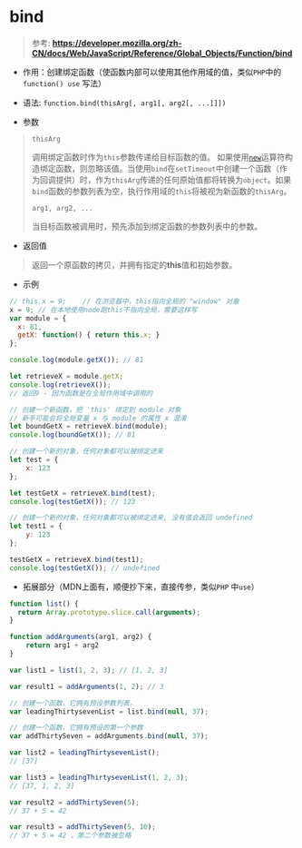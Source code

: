 # bind

> 参考: **https://developer.mozilla.org/zh-CN/docs/Web/JavaScript/Reference/Global_Objects/Function/bind**

* 作用：创建绑定函数（使函数内部可以使用其他作用域的值，类似`PHP`中的``function() use`` 写法）

* 语法: `function.bind(thisArg[, arg1[, arg2[, ...]]])`

* 参数

> ```
> thisArg
> ```
>
> 调用绑定函数时作为`this`参数传递给目标函数的值。 如果使用[`new`](https://developer.mozilla.org/zh-CN/docs/Web/JavaScript/Reference/Operators/new)运算符构造绑定函数，则忽略该值。当使用`bind`在`setTimeout`中创建一个函数（作为回调提供）时，作为`thisArg`传递的任何原始值都将转换为`object`。如果`bind`函数的参数列表为空，执行作用域的`this`将被视为新函数的`thisArg`。
>
> ```
> arg1, arg2, ...
> ```
>
> 当目标函数被调用时，预先添加到绑定函数的参数列表中的参数。

* 返回值

>  返回一个原函数的拷贝，并拥有指定的**this**值和初始参数。

* 示例

```js
// this.x = 9;    // 在浏览器中，this指向全局的 "window" 对象
x = 9; // 在本地使用node跑this不指向全局，需要这样写
var module = {
  x: 81,
  getX: function() { return this.x; }
};

console.log(module.getX()); // 81

let retrieveX = module.getX;
console.log(retrieveX());   
// 返回9 - 因为函数是在全局作用域中调用的

// 创建一个新函数，把 'this' 绑定到 module 对象
// 新手可能会将全局变量 x 与 module 的属性 x 混淆
let boundGetX = retrieveX.bind(module);
console.log(boundGetX()); // 81

// 创建一个新的对象，任何对象都可以被绑定进来
let test = {
    x: 123
};

let testGetX = retrieveX.bind(test);
console.log(testGetX()); // 123

// 创建一个新的对象，任何对象都可以被绑定进来, 没有值会返回 undefined
let test1 = {
    y: 123
};

testGetX = retrieveX.bind(test1);
console.log(testGetX()); // undefined
```



* 拓展部分（MDN上面有，顺便抄下来，直接传参，类似`PHP`  中`use`）

```js
function list() {
  return Array.prototype.slice.call(arguments);
}

function addArguments(arg1, arg2) {
    return arg1 + arg2
}

var list1 = list(1, 2, 3); // [1, 2, 3]

var result1 = addArguments(1, 2); // 3

// 创建一个函数，它拥有预设参数列表。
var leadingThirtysevenList = list.bind(null, 37);

// 创建一个函数，它拥有预设的第一个参数
var addThirtySeven = addArguments.bind(null, 37); 

var list2 = leadingThirtysevenList(); 
// [37]

var list3 = leadingThirtysevenList(1, 2, 3); 
// [37, 1, 2, 3]

var result2 = addThirtySeven(5); 
// 37 + 5 = 42 

var result3 = addThirtySeven(5, 10);
// 37 + 5 = 42 ，第二个参数被忽略
```

